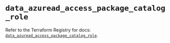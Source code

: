 # `data_azuread_access_package_catalog_role`

Refer to the Terraform Registry for docs: [`data_azuread_access_package_catalog_role`](https://registry.terraform.io/providers/hashicorp/azuread/2.49.0/docs/data-sources/access_package_catalog_role).

